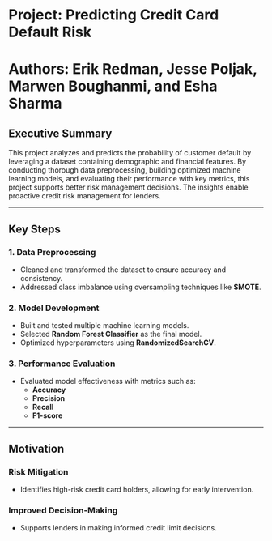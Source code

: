 # Project: Predicting Credit Card Default Risk
# Authors: Erik Redman, Jesse Poljak, Marwen Boughanmi, and Esha Sharma

## Executive Summary
This project analyzes and predicts the probability of customer default by leveraging a dataset containing demographic and financial features. By conducting thorough data preprocessing, building optimized machine learning models, and evaluating their performance with key metrics, this project supports better risk management decisions. The insights enable proactive credit risk management for lenders.

---

## Key Steps

### 1. Data Preprocessing
- Cleaned and transformed the dataset to ensure accuracy and consistency.
- Addressed class imbalance using oversampling techniques like **SMOTE**.

### 2. Model Development
- Built and tested multiple machine learning models.
- Selected **Random Forest Classifier** as the final model.
- Optimized hyperparameters using **RandomizedSearchCV**.

### 3. Performance Evaluation
- Evaluated model effectiveness with metrics such as:
  - **Accuracy**
  - **Precision**
  - **Recall**
  - **F1-score**

---

## Motivation

### Risk Mitigation
- Identifies high-risk credit card holders, allowing for early intervention.

### Improved Decision-Making
- Supports lenders in making informed credit limit decisions.
